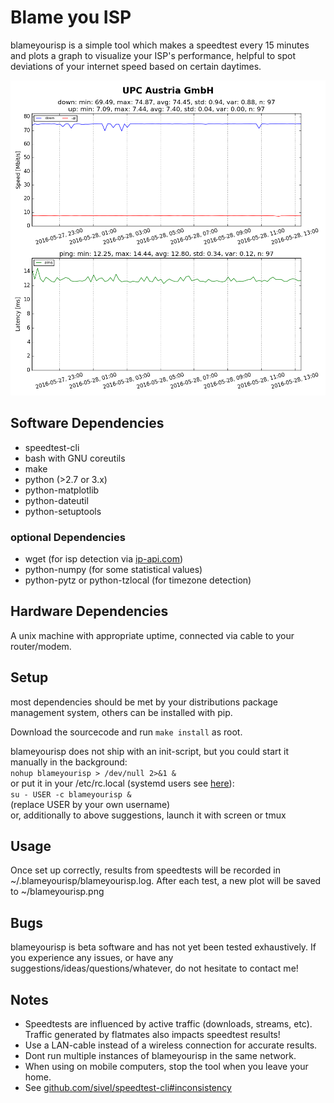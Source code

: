 # Blame you ISP
blameyourisp is a simple tool which makes a speedtest every 15 minutes and plots a graph to visualize your ISP's performance, helpful to spot deviations of your internet speed based on certain daytimes.

![Screenshot](https://github.com/freilaufdiode/blameyourisp/blob/master/screenshot.png)

## Software Dependencies
* speedtest-cli
* bash with GNU coreutils
* make
* python (>2.7 or 3.x)
* python-matplotlib
* python-dateutil
* python-setuptools

### optional Dependencies
* wget (for isp detection via [ip-api.com](http://ip-api.com))
* python-numpy (for some statistical values)
* python-pytz or python-tzlocal (for timezone detection)

## Hardware Dependencies
A unix machine with appropriate uptime, connected via cable to your router/modem.

## Setup
most dependencies should be met by your distributions package management system, others can be installed with pip.

Download the sourcecode and run `make install` as root.

blameyourisp does not ship with an init-script, but you could start it manually in the background:  
`nohup blameyourisp > /dev/null 2>&1 &`  
or put it in your /etc/rc.local (systemd users see [here](http://superuser.com/questions/278396/systemd-does-not-run-etc-rc-local)):  
`su - USER -c blameyourisp &`  
(replace USER by your own username)  
or, additionally to above suggestions, launch it with screen or tmux  

## Usage
Once set up correctly, results from speedtests will be recorded in ~/.blameyourisp/blameyourisp.log. After each test, a new plot will be saved to ~/blameyourisp.png

## Bugs
blameyourisp is beta software and has not yet been tested exhaustively. If you experience any issues, or have any suggestions/ideas/questions/whatever, do not hesitate to contact me!

## Notes
* Speedtests are influenced by active traffic (downloads, streams, etc). Traffic generated by flatmates also impacts speedtest results!
* Use a LAN-cable instead of a wireless connection for accurate results.
* Dont run multiple instances of blameyourisp in the same network.
* When using on mobile computers, stop the tool when you leave your home.
* See [github.com/sivel/speedtest-cli#inconsistency](https://github.com/sivel/speedtest-cli#inconsistency)

